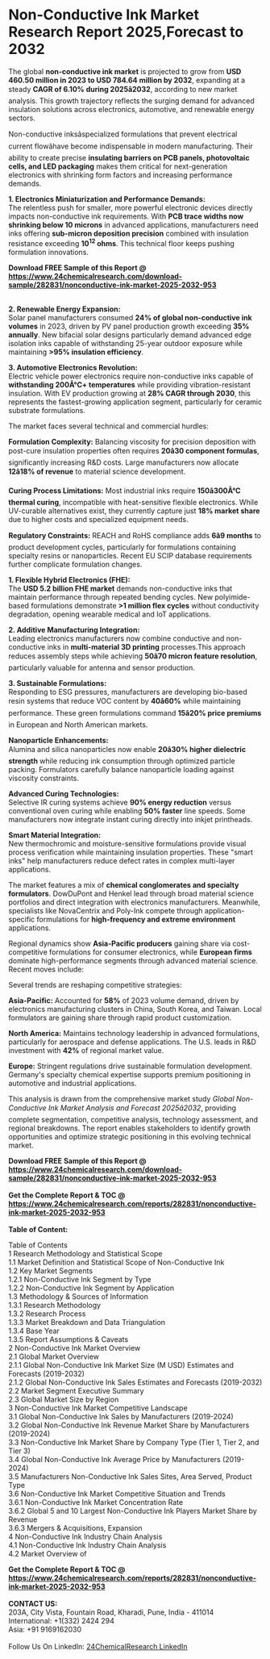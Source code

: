 <h1>Non-Conductive Ink Market Research Report 2025,Forecast to 2032</h1><p>The global <strong>non-conductive ink market</strong> is projected to grow from <strong>USD 460.50 million in 2023 to USD 784.64 million by 2032</strong>, expanding at a steady <strong>CAGR of 6.10% during 2025â2032</strong>, according to new market analysis. This growth trajectory reflects the surging demand for advanced insulation solutions across electronics, automotive, and renewable energy sectors.</p><p>Non-conductive inksâspecialized formulations that prevent electrical current flowâhave become indispensable in modern manufacturing. Their ability to create precise <strong>insulating barriers on PCB panels, photovoltaic cells, and LED packaging</strong> makes them critical for next-generation electronics with shrinking form factors and increasing performance demands.</p><p><strong>1. Electronics Miniaturization and Performance Demands:</strong><br>
The relentless push for smaller, more powerful electronic devices directly impacts non-conductive ink requirements. With <strong>PCB trace widths now shrinking below 10 microns</strong> in advanced applications, manufacturers need inks offering <strong>sub-micron deposition precision</strong> combined with insulation resistance exceeding <strong>10<sup>12</sup> ohms</strong>. This technical floor keeps pushing formulation innovations.</p><div><b>Download FREE Sample of this Report @ 
            <a href="https://www.24chemicalresearch.com/download-sample/282831/nonconductive-ink-market-2025-2032-953">
            https://www.24chemicalresearch.com/download-sample/282831/nonconductive-ink-market-2025-2032-953</a></b></div><br><p><strong>2. Renewable Energy Expansion:</strong><br>
Solar panel manufacturers consumed <strong>24% of global non-conductive ink volumes</strong> in 2023, driven by PV panel production growth exceeding <strong>35% annually</strong>. New bifacial solar designs particularly demand advanced edge isolation inks capable of withstanding 25-year outdoor exposure while maintaining <strong>&gt;95% insulation efficiency</strong>.</p><p><strong>3. Automotive Electronics Revolution:</strong><br>
Electric vehicle power electronics require non-conductive inks capable of <strong>withstanding 200Â°C+ temperatures</strong> while providing vibration-resistant insulation. With EV production growing at <strong>28% CAGR through 2030</strong>, this represents the fastest-growing application segment, particularly for ceramic substrate formulations.</p><p>The market faces several technical and commercial hurdles:</p><p><strong>Formulation Complexity:</strong> Balancing viscosity for precision deposition with post-cure insulation properties often requires <strong>20â30 component formulas</strong>, significantly increasing R&amp;D costs. Large manufacturers now allocate <strong>12â18% of revenue</strong> to material science development.</p><p><strong>Curing Process Limitations:</strong> Most industrial inks require <strong>150â300Â°C thermal curing</strong>, incompatible with heat-sensitive flexible electronics. While UV-curable alternatives exist, they currently capture just <strong>18% market share</strong> due to higher costs and specialized equipment needs.</p><p><strong>Regulatory Constraints:</strong> REACH and RoHS compliance adds <strong>6â9 months</strong> to product development cycles, particularly for formulations containing specialty resins or nanoparticles. Recent EU SCIP database requirements further complicate formulation changes.</p><p><strong>1. Flexible Hybrid Electronics (FHE):</strong><br>
The <strong>USD 5.2 billion FHE market</strong> demands non-conductive inks that maintain performance through repeated bending cycles. New polyimide-based formulations demonstrate <strong>&gt;1 million flex cycles</strong> without conductivity degradation, opening wearable medical and IoT applications.</p><p><strong>2. Additive Manufacturing Integration:</strong><br>
Leading electronics manufacturers now combine conductive and non-conductive inks in <strong>multi-material 3D printing</strong> processes.This approach reduces assembly steps while achieving <strong>50â70 micron feature resolution</strong>, particularly valuable for antenna and sensor production.</p><p><strong>3. Sustainable Formulations:</strong><br>
Responding to ESG pressures, manufacturers are developing bio-based resin systems that reduce VOC content by <strong>40â60%</strong> while maintaining performance. These green formulations command <strong>15â20% price premiums</strong> in European and North American markets.</p><p><strong>Nanoparticle Enhancements:</strong><br>
    Alumina and silica nanoparticles now enable <strong>20â30% higher dielectric strength</strong> while reducing ink consumption through optimized particle packing. Formulators carefully balance nanoparticle loading against viscosity constraints.</p><p><strong>Advanced Curing Technologies:</strong><br>
    Selective IR curing systems achieve <strong>90% energy reduction</strong> versus conventional oven curing while enabling <strong>50% faster</strong> line speeds. Some manufacturers now integrate instant curing directly into inkjet printheads.</p><p><strong>Smart Material Integration:</strong><br>
    New thermochromic and moisture-sensitive formulations provide visual process verification while maintaining insulation properties. These "smart inks" help manufacturers reduce defect rates in complex multi-layer applications.</p><p>The market features a mix of <strong>chemical conglomerates and specialty formulators</strong>. DowDuPont and Henkel lead through broad material science portfolios and direct integration with electronics manufacturers. Meanwhile, specialists like NovaCentrix and Poly-Ink compete through application-specific formulations for <strong>high-frequency and extreme environment</strong> applications.</p><p>Regional dynamics show <strong>Asia-Pacific producers</strong> gaining share via cost-competitive formulations for consumer electronics, while <strong>European firms</strong> dominate high-performance segments through advanced material science. Recent moves include:</p><p>Several trends are reshaping competitive strategies:</p><p><strong>Asia-Pacific:</strong> Accounted for <strong>58%</strong> of 2023 volume demand, driven by electronics manufacturing clusters in China, South Korea, and Taiwan. Local formulators are gaining share through rapid product customization.</p><p><strong>North America:</strong> Maintains technology leadership in advanced formulations, particularly for aerospace and defense applications. The U.S. leads in R&amp;D investment with <strong>42%</strong> of regional market value.</p><p><strong>Europe:</strong> Stringent regulations drive sustainable formulation development. Germany's specialty chemical expertise supports premium positioning in automotive and industrial applications.</p><p>This analysis is drawn from the comprehensive market study <em>Global Non-Conductive Ink Market Analysis and Forecast 2025â2032</em>, providing complete segmentation, competitive analysis, technology assessment, and regional breakdowns. The report enables stakeholders to identify growth opportunities and optimize strategic positioning in this evolving technical market.</p><div><b>Download FREE Sample of this Report @ 
            <a href="https://www.24chemicalresearch.com/download-sample/282831/nonconductive-ink-market-2025-2032-953">
            https://www.24chemicalresearch.com/download-sample/282831/nonconductive-ink-market-2025-2032-953</a></b></div><br><div><b>Get the Complete Report & TOC @ 
            <a href="https://www.24chemicalresearch.com/reports/282831/nonconductive-ink-market-2025-2032-953">
            https://www.24chemicalresearch.com/reports/282831/nonconductive-ink-market-2025-2032-953</a></b></div><br>
            <b>Table of Content:</b><p>Table of Contents<br />
1 Research Methodology and Statistical Scope<br />
1.1 Market Definition and Statistical Scope of Non-Conductive Ink<br />
1.2 Key Market Segments<br />
1.2.1 Non-Conductive Ink Segment by Type<br />
1.2.2 Non-Conductive Ink Segment by Application<br />
1.3 Methodology & Sources of Information<br />
1.3.1 Research Methodology<br />
1.3.2 Research Process<br />
1.3.3 Market Breakdown and Data Triangulation<br />
1.3.4 Base Year<br />
1.3.5 Report Assumptions & Caveats<br />
2 Non-Conductive Ink Market Overview<br />
2.1 Global Market Overview<br />
2.1.1 Global Non-Conductive Ink Market Size (M USD) Estimates and Forecasts (2019-2032)<br />
2.1.2 Global Non-Conductive Ink Sales Estimates and Forecasts (2019-2032)<br />
2.2 Market Segment Executive Summary<br />
2.3 Global Market Size by Region<br />
3 Non-Conductive Ink Market Competitive Landscape<br />
3.1 Global Non-Conductive Ink Sales by Manufacturers (2019-2024)<br />
3.2 Global Non-Conductive Ink Revenue Market Share by Manufacturers (2019-2024)<br />
3.3 Non-Conductive Ink Market Share by Company Type (Tier 1, Tier 2, and Tier 3)<br />
3.4 Global Non-Conductive Ink Average Price by Manufacturers (2019-2024)<br />
3.5 Manufacturers Non-Conductive Ink Sales Sites, Area Served, Product Type<br />
3.6 Non-Conductive Ink Market Competitive Situation and Trends<br />
3.6.1 Non-Conductive Ink Market Concentration Rate<br />
3.6.2 Global 5 and 10 Largest Non-Conductive Ink Players Market Share by Revenue<br />
3.6.3 Mergers & Acquisitions, Expansion<br />
4 Non-Conductive Ink Industry Chain Analysis<br />
4.1 Non-Conductive Ink Industry Chain Analysis<br />
4.2 Market Overview of</p><div><b>Get the Complete Report & TOC @ 
            <a href="https://www.24chemicalresearch.com/reports/282831/nonconductive-ink-market-2025-2032-953">
            https://www.24chemicalresearch.com/reports/282831/nonconductive-ink-market-2025-2032-953</a></b></div><br><b>CONTACT US:</b><br>
            203A, City Vista, Fountain Road, Kharadi, Pune, India - 411014<br>
            International: +1(332) 2424 294<br>
            Asia: +91 9169162030 <br><br>
            Follow Us On LinkedIn: <a href="https://www.linkedin.com/company/24chemicalresearch/">24ChemicalResearch LinkedIn</a>
